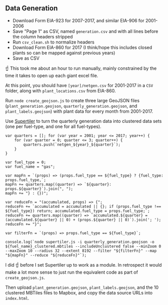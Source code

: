 ## Data Generation

- Download Form EIA-923 for 2007-2017, and similar EIA-906 for 2001-2006
- Save "Page 1" as CSV, named `generation.csv` and with all lines before the column headers stripped
- Run `csv_clean.sh` to normalize headers
- Download Form EIA-860 for 2017 (I think/hope this includes closed plants so can be mapped against previous years)
- Save as CSV

:point_up: This took me about an hour to run manually, mainly constrained by the time it takes to open up each giant excel file.

At this point, you should have `[year]/netgen.csv` for 2001-2017 in a `CSV` folder, along with `plant_locations.csv` from EIA-860.

Run `node create_geojson.js` to create three large GeoJSON files (`plant_generation.geojson`, `quarterly_generation.geojson`, and `plant_labels.geojson`) with plant data for every month from 2001-2017.

Use <a href="https://github.com/ChrisLoer/supertiler">Supertiler</a> to turn the quarterly generation data into clustered data sets (one per fuel-type, and one for all fuel-types).

```
var quarters = []; for (var year = 2001; year <= 2017; year++) {
    for (var quarter = 0; quarter <= 3; quarter++) {
        quarters.push(`netgen_${year}_${quarter}`);
    }
}

var fuel_type = 0;
var fuel_name = "gas";

var mapFn = `(props) => (props.fuel_type == ${fuel_type} ? {fuel_type: props.fuel_type,`;
mapFn += quarters.map((quarter) => `${quarter}: props.${quarter}`).join(", ");
mapFn += "} : {})";

var reduceFn = "(accumulated, props) => {";
reduceFn += `accumulated = accumulated || {}; if (props.fuel_type !== ${fuel_type}) return; accumulated.fuel_type = props.fuel_type;`;
reduceFn += quarters.map((quarter) => `accumulated.${quarter} = (accumulated.${quarter} || 0) + (props.${quarter} || 0)`).join('; ');
reduceFn += "}";

var filterFn = `(props) => props.fuel_type == ${fuel_type}`;

console.log(`node supertiler.js -i quarterly_generation.geojson -o ${fuel_name}_clustered.mbtiles --includeUnclustered false --minZoom 0 --maxZoom 10 --radius 32 --extent 8192 --filter "${filterFn}" --map "${mapFn}" --reduce "${reduceFn}"`);
```

I did :point_up: before I set Supertiler up to work as a module. In retrospect it would make a lot more sense to just run the equivalent code as part of `create_geojson.js`.

Then upload `plant_generation.geojson`, `plant_labels.geojson`, and the 10 clustered MBTiles files to Mapbox, and copy the data source URLs into `index.html`.
